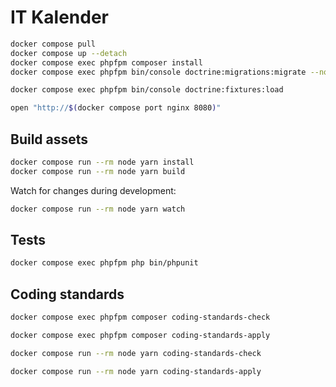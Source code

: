 # IT Kalender

```sh
docker compose pull
docker compose up --detach
docker compose exec phpfpm composer install
docker compose exec phpfpm bin/console doctrine:migrations:migrate --no-interaction

docker compose exec phpfpm bin/console doctrine:fixtures:load

open "http://$(docker compose port nginx 8080)"
```

## Build assets

```sh
docker compose run --rm node yarn install
docker compose run --rm node yarn build
```

Watch for changes during development:

```sh
docker compose run --rm node yarn watch
```

## Tests

```sh
docker compose exec phpfpm php bin/phpunit
```

## Coding standards

```sh
docker compose exec phpfpm composer coding-standards-check
```

```sh
docker compose exec phpfpm composer coding-standards-apply
```

```sh
docker compose run --rm node yarn coding-standards-check
```

```sh
docker compose run --rm node yarn coding-standards-apply
```
